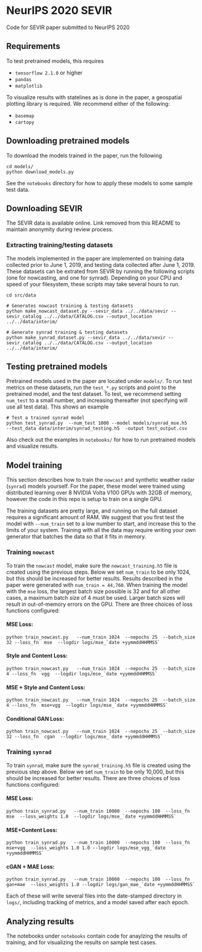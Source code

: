 # NeurIPS 2020 SEVIR
Code for SEVIR paper submitted to NeurIPS 2020


## Requirements

To test pretrained models, this requires

* `tensorflow 2.1.0` or higher
* `pandas`
* `matplotlib`

To visualize results with statelines as is done in the paper, a geospatial plotting library is required.  We recommend either of the following:

* `basemap`
* `cartopy`

## Downloading pretrained models

To download the models trained in the paper, run the following

```
cd models/
python download_models.py
```

See the `notebooks` directory for how to apply these models to some sample test data.

## Downloading SEVIR

The SEVIR data is available online.   Link removed from this README to maintain anonymity during review process.


### Extracting training/testing datasets

The models implemented in the paper are implemented on training data collected prior to June 1, 2019, and testing data collected after June 1, 2019.  These datasets can be extrated from SEVIR by running the following scripts (one for nowcasting, and one for synrad).  Depending on your CPU and speed of your filesystem, these scripts may take several hours to run. 


```
cd src/data

# Generates nowcast training & testing datasets
python make_nowcast_dataset.py --sevir_data ../../data/sevir --sevir_catalog ../../data/CATALOG.csv --output_location ../../data/interim/

# Generate synrad training & testing datasets
python make_synrad_dataset.py --sevir_data ../../data/sevir --sevir_catalog ../../data/CATALOG.csv --output_location ../../data/interim/
```



## Testing pretrained models

Pretrained models used in the paper are located under `models/`.  To run test metrics on these datasets, run the `test_*.py` scripts and point to the pretrained model, and the test dataset.  To test, we recommend setting `num_test` to a small number, and increasing thereafter (not specifying will use all test data).  This shows an example

```
# Test a trained synrad model
python test_synrad.py  --num_test 1000 --model models/synrad_mse.h5   --test_data data/interim/synrad_testing.h5  -output test_output.csv
```

Also check out the examples in `notebooks/` for how to run pretrained models and visualize results.

## Model training

This section describes how to train the `nowcast` and synthetic weather radar (`synrad`) models yourself.   For the paper, these model were trained using distributed learning over 8 NVIDIA Volta V100 GPUs with 32GB of memory, however the code in this repo is setup to train on a single GPU.  

The training datasets are pretty large, and running on the full dataset requires a significant amount of RAM.  We suggest that you first test the model with `--num_train` set to a low number to start, and increase this to the limits of your system.  Training with all the data may require writing your own generator that batches the data so that it fits in memory.  

### Training `nowcast`
To train the `nowcast` model, make sure the `nowcast_training.h5` file is created using the previous steps.  Below we set `num_train` to be only 1024, but this should be increased for better results.  Results described in the paper were generated with `num_train = 44,760`. When training the model with the ``mse`` loss, the largest batch size possible is 32 and for all other cases, a maximum batch size of 4 must be used. Larger batch sizes will result in out-of-memory errors on the GPU. There are three choices of loss functions configured:  

#### MSE Loss:
```
python train_nowcast.py   --num_train 1024  --nepochs 25  --batch_size 32 --loss_fn  mse  --logdir logs/mse_`date +yymmddHHMMSS`
```

#### Style and Content Loss:
```
python train_nowcast.py   --num_train 1024  --nepochs 25  --batch_size 4 --loss_fn  vgg  --logdir logs/mse_`date +yymmddHHMMSS`
```

#### MSE + Style and Content Loss:
```
python train_nowcast.py   --num_train 1024  --nepochs 25  --batch_size 4 --loss_fn  mse+vgg  --logdir logs/mse_`date +yymmddHHMMSS`
```

#### Conditional GAN Loss:
```
python train_nowcast.py   --num_train 1024  --nepochs 25  --batch_size 32 --loss_fn  cgan  --logdir logs/mse_`date +yymmddHHMMSS`
```

### Training `synrad`

To train `synrad`, make sure the `synrad_training.h5` file is created using the previous step above.  Below we set `num_train` to be only 10,000, but this should be increased for better results.  There are three choices of loss functions configured:  

#### MSE Loss:
```
python train_synrad.py   --num_train 10000  --nepochs 100  --loss_fn  mse  --loss_weights 1.0  --logdir logs/mse_`date +yymmddHHMMSS`
```

#### MSE+Content Loss:
```
python train_synrad.py   --num_train 10000  --nepochs 100  --loss_fn  mse+vgg  --loss_weights 1.0 1.0 --logdir logs/mse_vgg_`date +yymmddHHMMSS`
```

#### cGAN + MAE Loss:
```
python train_synrad.py   --num_train 10000  --nepochs 100  --loss_fn  gan+mae  --loss_weights 1.0 --logdir logs/gan_mae_`date +yymmddHHMMSS`
```

Each of these will write several files into the date-stamped directory in `logs/`, including tracking of metrics, and a model saved after each epoch.  

## Analyzing results

The notebooks under `notebooks` contain code for anaylzing the results of training, and for visualizing the results on sample test cases.











